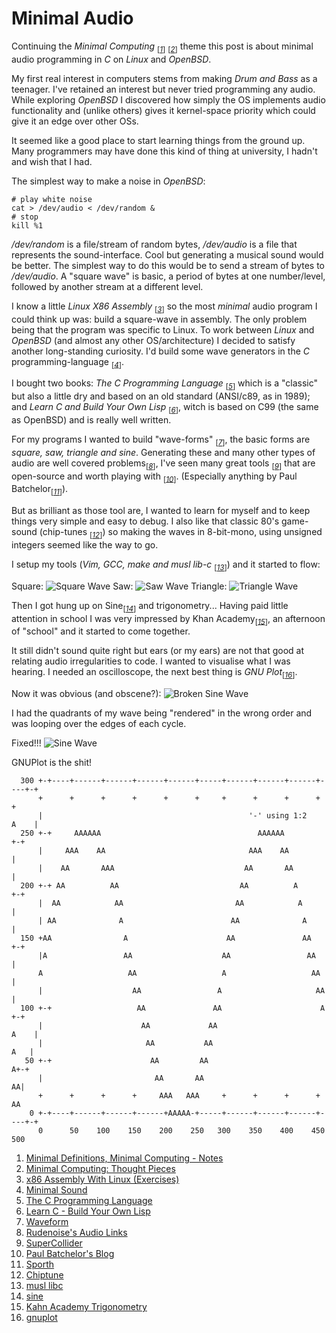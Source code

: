 # Minimal Audio

Continuing the _Minimal Computing_ <sub>[_[1](#ref1)_]</sub>
<sub>[_[2](#ref2)_]</sub> theme this post is about minimal audio
programming in _C_ on _Linux_ and _OpenBSD_.

My first real interest in computers stems from making _Drum and Bass_
as a teenager. I've retained an interest but never tried
programming any audio. While exploring _OpenBSD_ I
discovered how simply the OS implements audio functionality and
(unlike others) gives it kernel-space priority which could give it an
edge over other OSs.

It seemed like a good place to start
learning things from the ground up. Many programmers may have done this
kind of thing at university, I hadn't and wish that I had.

The simplest way to make a noise in _OpenBSD_:
```ksh
# play white noise
cat > /dev/audio < /dev/random &
# stop
kill %1
```
_/dev/random_ is a file/stream of random bytes, _/dev/audio_ is a file
that represents the sound-interface. Cool but
generating a musical sound would be better. The simplest way to do
this would be to send a stream of bytes to _/dev/audio_. A "square
wave" is basic, a period of bytes at one number/level,
followed by another stream at a different level.

I know a little _Linux X86 Assembly_ <sub>[_[3](#ref3)_]</sub> so
the most _minimal_ audio program I could think up was: build a square-wave
in assembly. The only problem being that the program was
specific to Linux. To work between _Linux_ and _OpenBSD_
(and almost any other OS/architecture) I decided to satisfy another
long-standing curiosity. I'd build some wave generators in the _C_
programming-language <sub>[_[4](#ref4)_]</sub>.


I bought two books: _The C Programming
Language_ <sub>[_[5](#ref5)_]</sub> which is a "classic" but also a
little dry and based on an old standard (ANSI/c89, as in 1989); and
_Learn C and Build Your Own Lisp_ <sub>[_[6](#ref6)_]</sub>, witch is
based on C99 (the same as OpenBSD) and is really well written.

For my programs I wanted to build
"wave-forms" <sub>[_[7](#ref7)_]</sub>, the basic
forms are _square, saw, triangle and sine_. Generating these and many
other types of audio are well covered
problems<sub>[_[8](#ref8)_]</sub>, I've seen many great
tools <sub>[_[9](#ref9)_]</sub> that are open-source and worth playing
with <sub>[_[10](#ref10)_]</sub>. (Especially anything by Paul
Batchelor<sub>[_[11](#ref11)_]</sub>).


But as brilliant as those tool are, I wanted to learn for
myself and to keep things very simple and easy to debug. I also
like that classic 80's game-sound (chip-tunes
<sub>[_[12](#ref12)_]</sub>) so making the waves in
8-bit-mono, using unsigned integers seemed like the way to go.

I setup my tools (_Vim, GCC, make and musl
lib-c_ <sub>[_[13](#ref13)_]</sub>) and it started to flow:

Square:
![Square Wave](./img/square.gif)
Saw:
![Saw Wave](./img/saw.gif)
Triangle:
![Triangle Wave](./img/triangle.gif)

Then I got hung up on Sine<sub>[_[14](#ref14)_]</sub> and
trigonometry... Having paid little attention in school I was very
impressed by Khan Academy<sub>[_[15](#ref15)_]</sub>, an afternoon of
"school" and it started to come together.

It still didn't sound quite right but ears (or my ears) are not that
good at relating audio irregularities to code. I wanted to visualise
what I was hearing. I needed an oscilloscope, the next best thing is
_GNU Plot_<sub>[_[16](#ref16)_]</sub>.

Now it was obvious (and obscene?):
![Broken Sine Wave](./img/badSine.gif)

I had the quadrants of my wave being "rendered" in the wrong order
and was looping over the edges of each cycle.

Fixed!!!
![Sine Wave](./img/sine.gif)

GNUPlot is the shit!
```
  300 +-+----+------+------+------+------+-----+------+------+------+----+-+
      +      +      +      +      +      +     +      +      +      +      +
      |                                              '-' using 1:2    A    |
  250 +-+     AAAAAA                                   AAAAAA            +-+
      |     AAA    AA                                AAA    AA             |
      |    AA       AAA                             AA       AA            |
  200 +-+ AA          AA                           AA          A         +-+
      |  AA            AA                         AA            A          |
      | AA              A                        AA              A         |
  150 +AA                A                      AA               AA      +-+
      |A                 AA                    AA                 AA       |
      A                   AA                   A                   AA      |
      |                    AA                 A                     AA     |
  100 +-+                   AA               AA                      A   +-+
      |                      AA             AA                        A    |
      |                       AA           AA                          A   |
   50 +-+                      AA         AA                            A+-+
      |                         AA       AA                              AA|
      +      +      +      +     AAA   AAA     +      +      +      +     AA
    0 +-+----+------+------+------+AAAAA-+-----+------+------+------+----+-+
      0      50    100    150    200    250   300    350    400    450    500
```

1. <a id="ref1"></a> [Minimal Definitions, Minimal Computing - Notes](http://rudenoise.uk/md-mc-notes.html)
2. <a id="ref2"></a> [Minimal Computing: Thought Pieces](http://go-dh.github.io/mincomp/thoughts/)
3. <a id="ref3"></a> [x86 Assembly With Linux (Exercises)](https://github.com/rudenoise/x86AssemblyWithLinux)
4. <a id="ref4"></a> [Minimal Sound](https://github.com/rudenoise/minimalSound)
5. <a id="ref5"></a> [The C Programming Language](https://en.wikipedia.org/wiki/The_C_Programming_Language)
6. <a id="ref6"></a> [Learn C - Build Your Own Lisp](http://www.buildyourownlisp.com/)
7. <a id="ref7"></a> [Waveform](https://en.wikipedia.org/wiki/Waveform)
8. <a id="ref8"></a> [Rudenoise's Audio Links](https://pinboard.in/u:rudenoise/t:audio/)
9. <a id="ref9"></a> [SuperCollider](http://www.audiosynth.com/)
10. <a id="ref10"></a> [Paul Batchelor's Blog](http://paulbatchelor.github.io/blog/)
11. <a id="ref11"></a> [Sporth](https://paulbatchelor.github.io/proj/sporth)
12. <a id="ref12"></a> [Chiptune](https://en.wikipedia.org/wiki/Chiptune)
13. <a id="ref13"></a> [musl libc](https://www.musl-libc.org)
14. <a id="ref14"></a> [sine](https://en.wikipedia.org/wiki/Sine)
15. <a id="ref15"></a> [Kahn Academy Trigonometry](https://www.khanacademy.org/math/trigonometry/trigonometry-right-triangles/intro-to-the-trig-ratios/v/basic-trigonometry-ii)
16. <a id="ref16"></a> [gnuplot](http://gnuplot.sourceforge.net/)


